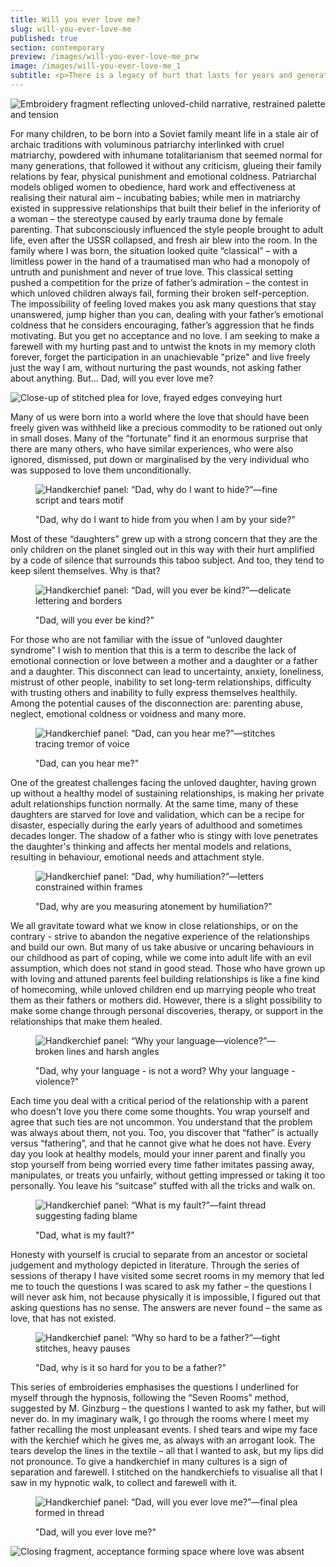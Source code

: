 ```yaml
---
title: Will you ever love me?
slug: will-you-ever-love-me
published: true
section: contemporary
preview: /images/will-you-ever-love-me_prw
image: /images/will-you-ever-love-me_1
subtitle: <p>There is a legacy of hurt that lasts for years and generations. Many unloved daughters have never heard from a parent any word of support or complement, validation or encouragement – all the vital things we longed to hear – a dictionary of loving words for children to read and reread in adulthood to catch a glimpse of truth and the messages of love. Perhaps some of us did not have a parent able to learn this vital language of care to express it to us, so now we have to learn it ourselves through tries and errors, inventing an inner loving parent in ourselves or finding it in the partner.</p>
---
```


![Embroidery fragment reflecting unloved-child narrative, restrained palette and tension](/images/will-you-ever-love-me_2)

For many children, to be born into a Soviet family meant life in a stale air of archaic traditions with voluminous patriarchy interlinked with cruel matriarchy, powdered with inhumane totalitarianism that seemed normal for many generations, that followed it without any criticism, glueing their family relations by fear, physical punishment and emotional coldness. Patriarchal models obliged women to obedience, hard work and effectiveness at realising their natural aim – incubating babies; while men in matriarchy existed in suppressive relationships that built their belief in the inferiority of a woman – the stereotype caused by early trauma done by female parenting. That subconsciously influenced the style people brought to adult life, even after the USSR collapsed, and fresh air blew into the room. In the family where I was born, the situation looked quite “classical” – with a limitless power in the hand of a traumatised man who had a monopoly of untruth and punishment and never of true love. This classical setting pushed a competition for the prize of father’s admiration – the contest in which unloved children always fail, forming their broken self-perception. The impossibility of feeling loved makes you ask many questions that stay unanswered, jump higher than you can, dealing with your father’s emotional coldness that he considers encouraging, father’s aggression that he finds motivating. But you get no acceptance and no love. I am seeking to make a farewell with my hurting past and to untwist the knots in my memory cloth forever, forget the participation in an unachievable "prize" and live freely just the way I am, without nurturing the past wounds, not asking father about anything. But... Dad, will you ever love me?

![Close-up of stitched plea for love, frayed edges conveying hurt](/images/will-you-ever-love-me_3)

Many of us were born into a world where the love that should have been freely given was withheld like a precious commodity to be rationed out only in small doses. Many of the “fortunate” find it an enormous surprise that there are many others, who have similar experiences, who were also ignored, dismissed, put down or marginalised by the very individual who was supposed to love them unconditionally.

<figure>

![Handkerchief panel: “Dad, why do I want to hide?”—fine script and tears motif](/images/will-you-ever-love-me_4)

  <figcaption>"Dad, why do I want to hide from you when I am by your side?"</figcaption>
</figure>

Most of these “daughters” grew up with a strong concern that they are the only children on the planet singled out in this way with their hurt amplified by a code of silence that surrounds this taboo subject. And too, they tend to keep silent themselves. Why is that?

<figure>

![Handkerchief panel: “Dad, will you ever be kind?”—delicate lettering and borders](/images/will-you-ever-love-me_5)

  <figcaption>"Dad, will you ever be kind?"</figcaption>
</figure>

For those who are not familiar with the issue of “unloved daughter syndrome” I wish to mention that this is a term to describe the lack of emotional connection or love between a mother and a daughter or a father and a daughter. This disconnect can lead to uncertainty, anxiety, loneliness, mistrust of other people, inability to set long-term relationships, difficulty with trusting others and inability to fully express themselves healthily. Among the potential causes of the disconnection are: parenting abuse, neglect, emotional coldness or voidness and many more.

<figure>

![Handkerchief panel: “Dad, can you hear me?”—stitches tracing tremor of voice](/images/will-you-ever-love-me_6)

  <figcaption>"Dad, can you hear me?"</figcaption>
</figure>

One of the greatest challenges facing the unloved daughter, having grown up without a healthy model of sustaining relationships, is making her private adult relationships function normally. At the same time, many of these daughters are starved for love and validation, which can be a recipe for disaster, especially during the early years of adulthood and sometimes decades longer. The shadow of a father who is stingy with love penetrates the daughter's thinking and affects her mental models and relations, resulting in behaviour, emotional needs and attachment style.

<figure>

![Handkerchief panel: “Dad, why humiliation?”—letters constrained within frames](/images/will-you-ever-love-me_7)

  <figcaption>"Dad, why are you measuring atonement by humiliation?"</figcaption>
</figure>

We all gravitate toward what we know in close relationships, or on the contrary - strive to abandon the negative experience of the relationships and build our own. But many of us take abusive or uncaring behaviours in our childhood as part of coping, while we come into adult life with an evil assumption, which does not stand in good stead. Those who have grown up with loving and attuned parents feel building relationships is like a fine kind of homecoming, while unloved children end up marrying people who treat them as their fathers or mothers did. However, there is a slight possibility to make some change through personal discoveries, therapy, or support in the relationships that make them healed.

<figure>

![Handkerchief panel: “Why your language—violence?”—broken lines and harsh angles](/images/will-you-ever-love-me_8)

  <figcaption>"Dad, why your language - is not a word? Why your language - violence?"</figcaption>
</figure>

Each time you deal with a critical period of the relationship with a parent who doesn't love you there come some thoughts. You wrap yourself and agree that such ties are not uncommon. You understand that the problem was always about them, not you. Too, you discover that “father” is actually versus “fathering”, and that he cannot give what he does not have. Every day you look at healthy models, mould your inner parent and finally you stop yourself from being worried every time father imitates passing away, manipulates, or treats you unfairly, without getting impressed or taking it too personally. You leave his “suitcase” stuffed with all the tricks and walk on.

<figure>

![Handkerchief panel: “What is my fault?”—faint thread suggesting fading blame](/images/will-you-ever-love-me_9)

  <figcaption>"Dad, what is my fault?"</figcaption>
</figure>

Honesty with yourself is crucial to separate from an ancestor or societal judgement and mythology depicted in literature. Through the series of sessions of therapy I have visited some secret rooms in my memory that led me to touch the questions I was scared to ask my father – the questions I will never ask him, not because physically it is impossible, I figured out that asking questions has no sense. The answers are never found – the same as love, that has not existed.

<figure>

![Handkerchief panel: “Why so hard to be a father?”—tight stitches, heavy pauses](/images/will-you-ever-love-me_10)

  <figcaption>"Dad, why is it so hard for you to be a father?"</figcaption>
</figure>

This series of embroideries emphasises the questions I underlined for myself through the hypnosis, following the “Seven Rooms” method, suggested by M. Ginzburg – the questions I wanted to ask my father, but will never do. In my imaginary walk, I go through the rooms where I meet my father recalling the most unpleasant events. I shed tears and wipe my face with the kerchief which he gives me, as always with an arrogant look. The tears develop the lines in the textile – all that I wanted to ask, but my lips did not pronounce. To give a handkerchief in many cultures is a sign of separation and farewell. I stitched on the handkerchiefs to visualise all that I saw in my hypnotic walk, to collect and farewell with it.

<figure>

![Handkerchief panel: “Dad, will you ever love me?”—final plea formed in thread](/images/will-you-ever-love-me_11)

  <figcaption>"Dad, will you ever love me?"</figcaption>
</figure>

![Closing fragment, acceptance forming space where love was absent](/images/will-you-ever-love-me_12)
